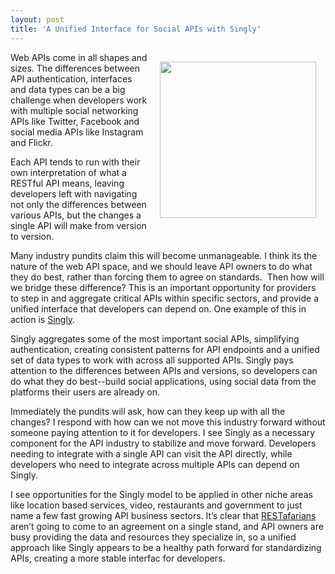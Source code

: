 ```yaml
---
layout: post
title: 'A Unified Interface for Social APIs with Singly'
---
```

<p><a title="Singly" href="https://www.singly.com/" target="_blank"><img style="padding: 15px;" src="http://kinlane-productions.s3.amazonaws.com/api-evangelist/singly/singly-logo.png" alt="" width="250" align="right" /></a></p>
<p>Web APIs come in all shapes and sizes.   The differences between API authentication, interfaces and data types can be a big challenge when developers work with multiple social networking APIs like Twitter, Facebook and social media APIs like Instagram and Flickr.</p>
<p>Each API tends to run with their own interpretation of what a RESTful API means, leaving developers left with navigating not only the differences between various APIs, but the changes a single API will make from version to version.</p>
<p>Many industry pundits claim this will become unmanageable.  I think its the nature of the web API space, and we should leave API owners to do what they do best, rather than forcing them to agree on standards. &nbsp;Then how will we bridge these difference?  This is an important opportunity for providers to step in and aggregate critical APIs within specific sectors, and provide a unified interface that developers can depend on.  One example of this in action is <a title="Singly" href="https://www.singly.com/" target="_blank">Singly</a>.</p>
<p>Singly aggregates some of the most important social APIs, simplifying authentication, creating consistent patterns for API endpoints and a unified set of data types to work with across all supported APIs.  Singly pays attention to the differences between APIs and versions, so developers can do what they do best--build social applications, using social data from the platforms their users are already on.</p>
<p>Immediately the pundits will ask, how can they keep up with all the changes?  I respond with how can we not move this industry forward without someone paying attention to it for developers.   I see Singly as a necessary component for the API industry to stabilize and move forward.  Developers needing to integrate with a single API can visit the API directly, while developers who need to integrate across multiple APIs can depend on Singly.</p>
<p>I see opportunities for the Singly model to be applied in other niche areas like location based services, video, restaurants and government to just name a few fast growing API business sectors.   It&rsquo;s clear that <a title="RESTafarians" href="http://mikeschinkel.com/blog/whatisarestafarian/">RESTafarians</a> aren&rsquo;t going to come to an agreement on a single stand, and API owners are busy providing the data and resources they specialize in, so a unified approach like Singly appears to be a healthy path forward for standardizing APIs, creating a more stable interfac for developers.</p>